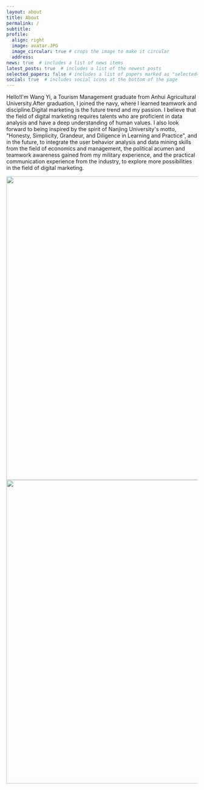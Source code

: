 ```yaml
---
layout: about
title: About
permalink: /
subtitle: 
profile:
  align: right
  image: avatar.JPG
  image_circular: true # crops the image to make it circular
  address: 
news: true  # includes a list of news items
latest_posts: true  # includes a list of the newest posts
selected_papers: false # includes a list of papers marked as "selected={true}"
social: true  # includes social icons at the bottom of the page
---
```


Hello!I'm Wang Yi, a Tourism Management graduate from Anhui Agricultural University.After graduation, I joined the navy, where l learned teamwork and discipline.Digital marketing is the future trend and my passion. I believe that the field of digital marketing requires talents who are proficient in data analysis and have a deep understanding of human values. I also look forward to being inspired by the spirit of Nanjing University's motto, "Honesty, Simplicity, Grandeur, and Diligence in Learning and Practice", and in the future, to integrate the user behavior analysis and data mining skills from the field of economics and management, the political acumen and teamwork awareness gained from my military experience, and the practical communication experience from the industry, to explore more possibilities in the field of digital marketing.

<img src="https://user-images.githubusercontent.com/543384/178952701-6e595809-3059-41d4-9d88-356a9b339445.png" align = "middle" width = "800px">


<br>

<a href="https://github.com/SocratesClub/SocratesClub.github.io/edit/master/_pages/about.md">
  <img src="https://user-images.githubusercontent.com/543384/192227995-fdb3a693-2f68-4dc4-b9bd-06053066322f.png" width = "800" align="middle" />
</a>

<br>
